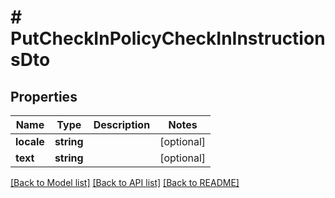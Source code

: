 # # PutCheckInPolicyCheckInInstructionsDto

## Properties

Name | Type | Description | Notes
------------ | ------------- | ------------- | -------------
**locale** | **string** |  | [optional]
**text** | **string** |  | [optional]

[[Back to Model list]](../../README.md#models) [[Back to API list]](../../README.md#endpoints) [[Back to README]](../../README.md)
